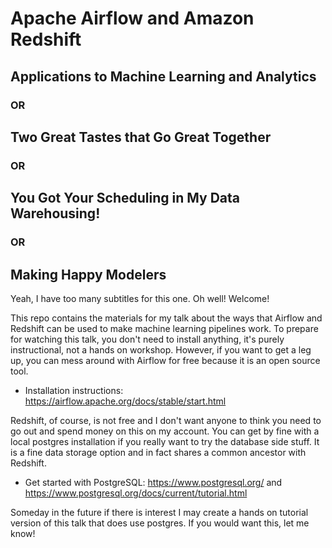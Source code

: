 # Apache Airflow and Amazon Redshift

## Applications to Machine Learning and Analytics
### OR
## Two Great Tastes that Go Great Together
### OR
## You Got Your Scheduling in My Data Warehousing!
### OR
## Making Happy Modelers

Yeah, I have too many subtitles for this one. Oh well! Welcome!

This repo contains the materials for my talk about the ways that Airflow and Redshift can be used to make machine learning pipelines work. 
To prepare for watching this talk, you don't need to install anything, it's purely instructional, not a hands on workshop. However, if you want to get a leg up, you can mess around with Airflow for free because it is an open source tool.

* Installation instructions: https://airflow.apache.org/docs/stable/start.html

Redshift, of course, is not free and I don't want anyone to think you need to go out and spend money on this on my account. You can get by fine with a local postgres installation if you really want to try the database side stuff. It is a fine data storage option and in fact shares a common ancestor with Redshift.

* Get started with PostgreSQL: https://www.postgresql.org/ and https://www.postgresql.org/docs/current/tutorial.html

Someday in the future if there is interest I may create a hands on tutorial version of this talk that does use postgres. If you would want this, let me know!

